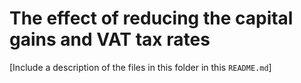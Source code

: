 # The effect of reducing the capital gains and VAT tax rates
[Include a description of the files in this folder in this `README.md`]

